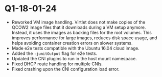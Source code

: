 # Q1-18-01-24

* Reworked VM image handling. Virtlet does not make copies of the QCOW2 image
  files that it downloads during a VM setup anymore. Instead, it uses
  the images as backing files for the root volumes. This improves performance
  for large images, reduces disk space usage, and helps avoiding
  container creation errors on slower systems.
* Made e2e tests compatible with the Ubuntu 16.04 cloud image.
* Added the `-junitOutput` flag for e2e tests.
* Updated the CNI plugins to run in the host mount namespace.
* Fixed DHCP route handling for multiple CNIs.
* Fixed crashing upon the CNI configuration load error.

